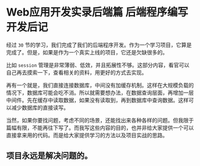 # Web应用开发实录后端篇 后端程序编写 开发后记

经过 `30` 节的学习，我们完成了我们的后端程序开发。作为一个学习项目，它算是完成了。但是，如果是作为一个真实上线的项目，它还是欠缺很多的。

比如 `session` 管理是非常薄弱、低效，并且拓展性不够。这部分内容，看官可以自己再去摸索一下，查看相关的资料，用更好的方式去实现。

再有一个就是，我们直接连接数据库，中间没有加缓存机制。这样在大规模负载的情况下，数据库可能会吃不消。所以就需要想办法，在数据查询层面，再增加一层中间件。先在缓存中读取数据，如果没有读取到，再到数据库中查询数据。这样可以减少数据库的直接读写。

当然，如果你要找问题，考虑不同的场景，还能找出来各种各样的问题。但我限于篇幅有限，不能再往下写了。而我写这些内容的目的，也并非给大家提供一个可以直接拿来用的代码。而是给大家提供学习的方法以及项目实战的思路。

## 项目永远是解决问题的。

